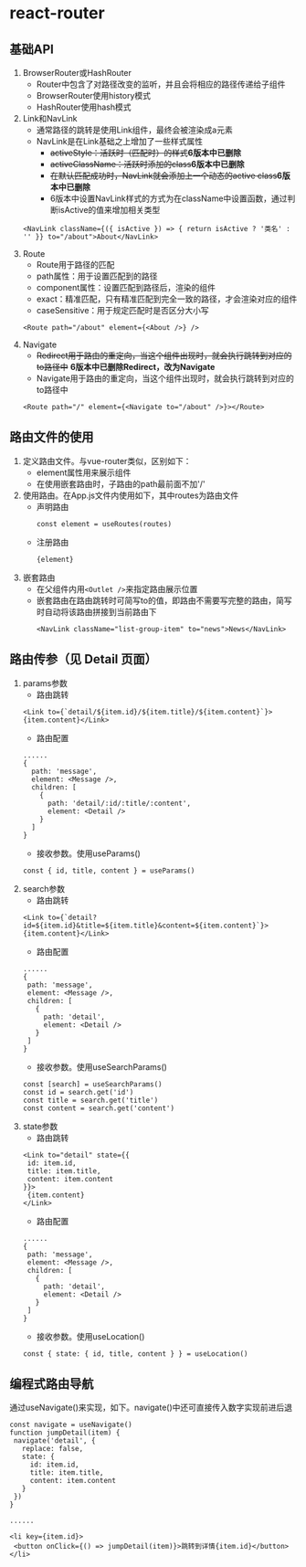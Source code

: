 # react-router

## 基础API
1. BrowserRouter或HashRouter
   * Router中包含了对路径改变的监听，并且会将相应的路径传递给子组件
   * BrowserRouter使用history模式
   * HashRouter使用hash模式
2. Link和NavLink
   * 通常路径的跳转是使用Link组件，最终会被渲染成a元素
   * NavLink是在Link基础之上增加了一些样式属性
     * ~~activeStyle：活跃时（匹配时）的样式~~**6版本中已删除**
     * ~~activeClassName：活跃时添加的class~~**6版本中已删除**
     * ~~在默认匹配成功时，NavLink就会添加上一个动态的active class~~**6版本中已删除**
     * 6版本中设置NavLink样式的方式为在className中设置函数，通过判断isActive的值来增加相关类型
   ```
   <NavLink className={({ isActive }) => { return isActive ? '类名' : '' }} to="/about">About</NavLink>
   ```
3. Route
   * Route用于路径的匹配
   * path属性：用于设置匹配到的路径
   * component属性：设置匹配到路径后，渲染的组件
   * exact：精准匹配，只有精准匹配到完全一致的路径，才会渲染对应的组件
   * caseSensitive：用于规定匹配时是否区分大小写
   ```
   <Route path="/about" element={<About />} />
   ```
4. Navigate
   * ~~Redirect用于路由的重定向，当这个组件出现时，就会执行跳转到对应的to路径中~~ **6版本中已删除Redirect，改为Navigate**
   * Navigate用于路由的重定向，当这个组件出现时，就会执行跳转到对应的to路径中
   ```
   <Route path="/" element={<Navigate to="/about" />}></Route>
   ```

## 路由文件的使用
1. 定义路由文件。与vue-router类似，区别如下：
   * element属性用来展示组件
   * 在使用嵌套路由时，子路由的path最前面不加'/'
2. 使用路由。在App.js文件内使用如下，其中routes为路由文件
   * 声明路由
      ```
      const element = useRoutes(routes)
      ```
   * 注册路由
      ```
      {element}
      ```
3. 嵌套路由
   * 在父组件内用``` <Outlet /> ```来指定路由展示位置
   * 嵌套路由在路由跳转时可简写to的值，即路由不需要写完整的路由，简写时自动将该路由拼接到当前路由下
     ```
     <NavLink className="list-group-item" to="news">News</NavLink>
     ```

## 路由传参（见 Detail 页面）
1. params参数
   * 路由跳转
   ```
   <Link to={`detail/${item.id}/${item.title}/${item.content}`}>{item.content}</Link>
   ```
   * 路由配置
   ```
   ......
   {
     path: 'message',
     element: <Message />,
     children: [
       {
         path: 'detail/:id/:title/:content',
         element: <Detail />
       }
     ]
   }
   ```
   * 接收参数。使用useParams()
   ```
   const { id, title, content } = useParams()
   ```
2. search参数
   * 路由跳转
   ```
   <Link to={`detail?id=${item.id}&title=${item.title}&content=${item.content}`}>{item.content}</Link>
   ```
   * 路由配置
   ```
   ......
   {
    path: 'message',
    element: <Message />,
    children: [
      {
        path: 'detail',
        element: <Detail />
      }
    ]
   }
   ```
   * 接收参数。使用useSearchParams()
   ```
   const [search] = useSearchParams()
   const id = search.get('id')
   const title = search.get('title')
   const content = search.get('content')
   ```
3. state参数
   * 路由跳转
   ```
   <Link to="detail" state={{
    id: item.id,
    title: item.title,
    content: item.content
   }}>
    {item.content}
   </Link>
   ```
   * 路由配置
   ```
   ......
   {
    path: 'message',
    element: <Message />,
    children: [
      {
        path: 'detail',
        element: <Detail />
      }
    ]
   }
   ```
   * 接收参数。使用useLocation()
   ```
   const { state: { id, title, content } } = useLocation()
   ```
   
## 编程式路由导航
通过useNavigate()来实现，如下。navigate()中还可直接传入数字实现前进后退
```
const navigate = useNavigate()
function jumpDetail(item) {
 navigate('detail', {
   replace: false,
   state: {
     id: item.id,
     title: item.title,
     content: item.content
   }
 })
}

......

<li key={item.id}>
 <button onClick={() => jumpDetail(item)}>跳转到详情{item.id}</button>
</li>
```